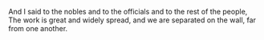 And I said to the nobles and to the officials and to the rest of the people, The work is great and widely spread, and we are separated on the wall, far from one another.
